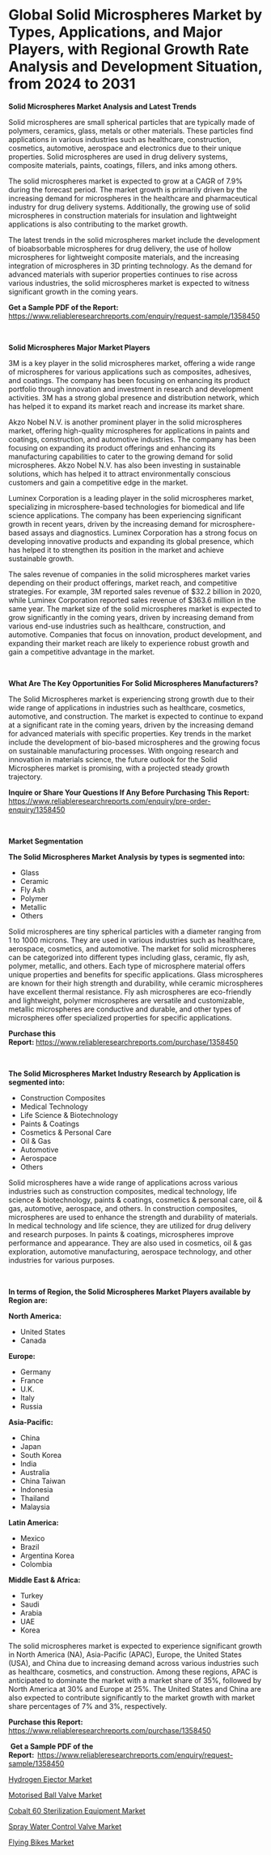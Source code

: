 <p><h1>Global Solid Microspheres Market by Types, Applications, and Major Players, with Regional Growth Rate Analysis and Development Situation, from 2024 to 2031</h1></p><p><strong>Solid Microspheres Market Analysis and Latest Trends</strong></p>
<p><p>Solid microspheres are small spherical particles that are typically made of polymers, ceramics, glass, metals or other materials. These particles find applications in various industries such as healthcare, construction, cosmetics, automotive, aerospace and electronics due to their unique properties. Solid microspheres are used in drug delivery systems, composite materials, paints, coatings, fillers, and inks among others.</p><p>The solid microspheres market is expected to grow at a CAGR of 7.9% during the forecast period. The market growth is primarily driven by the increasing demand for microspheres in the healthcare and pharmaceutical industry for drug delivery systems. Additionally, the growing use of solid microspheres in construction materials for insulation and lightweight applications is also contributing to the market growth.</p><p>The latest trends in the solid microspheres market include the development of bioabsorbable microspheres for drug delivery, the use of hollow microspheres for lightweight composite materials, and the increasing integration of microspheres in 3D printing technology. As the demand for advanced materials with superior properties continues to rise across various industries, the solid microspheres market is expected to witness significant growth in the coming years.</p></p>
<p><strong>Get a Sample PDF of the Report:&nbsp;</strong> <a href="https://www.reliableresearchreports.com/enquiry/request-sample/1358450">https://www.reliableresearchreports.com/enquiry/request-sample/1358450</a></p>
<p>&nbsp;</p>
<p><strong>Solid Microspheres Major Market Players</strong></p>
<p><p>3M is a key player in the solid microspheres market, offering a wide range of microspheres for various applications such as composites, adhesives, and coatings. The company has been focusing on enhancing its product portfolio through innovation and investment in research and development activities. 3M has a strong global presence and distribution network, which has helped it to expand its market reach and increase its market share.</p><p>Akzo Nobel N.V. is another prominent player in the solid microspheres market, offering high-quality microspheres for applications in paints and coatings, construction, and automotive industries. The company has been focusing on expanding its product offerings and enhancing its manufacturing capabilities to cater to the growing demand for solid microspheres. Akzo Nobel N.V. has also been investing in sustainable solutions, which has helped it to attract environmentally conscious customers and gain a competitive edge in the market.</p><p>Luminex Corporation is a leading player in the solid microspheres market, specializing in microsphere-based technologies for biomedical and life science applications. The company has been experiencing significant growth in recent years, driven by the increasing demand for microsphere-based assays and diagnostics. Luminex Corporation has a strong focus on developing innovative products and expanding its global presence, which has helped it to strengthen its position in the market and achieve sustainable growth.</p><p>The sales revenue of companies in the solid microspheres market varies depending on their product offerings, market reach, and competitive strategies. For example, 3M reported sales revenue of $32.2 billion in 2020, while Luminex Corporation reported sales revenue of $363.6 million in the same year. The market size of the solid microspheres market is expected to grow significantly in the coming years, driven by increasing demand from various end-use industries such as healthcare, construction, and automotive. Companies that focus on innovation, product development, and expanding their market reach are likely to experience robust growth and gain a competitive advantage in the market.</p></p>
<p>&nbsp;</p>
<p><strong>What Are The Key Opportunities For Solid Microspheres Manufacturers?</strong></p>
<p><p>The Solid Microspheres market is experiencing strong growth due to their wide range of applications in industries such as healthcare, cosmetics, automotive, and construction. The market is expected to continue to expand at a significant rate in the coming years, driven by the increasing demand for advanced materials with specific properties. Key trends in the market include the development of bio-based microspheres and the growing focus on sustainable manufacturing processes. With ongoing research and innovation in materials science, the future outlook for the Solid Microspheres market is promising, with a projected steady growth trajectory.</p></p>
<p><strong>Inquire or Share Your Questions If Any Before Purchasing This Report:</strong> <a href="https://www.reliableresearchreports.com/enquiry/pre-order-enquiry/1358450">https://www.reliableresearchreports.com/enquiry/pre-order-enquiry/1358450</a></p>
<p>&nbsp;</p>
<p><strong>Market Segmentation</strong></p>
<p><strong>The Solid Microspheres Market Analysis by types is segmented into:</strong></p>
<p><ul><li>Glass</li><li>Ceramic</li><li>Fly Ash</li><li>Polymer</li><li>Metallic</li><li>Others</li></ul></p>
<p><p>Solid microspheres are tiny spherical particles with a diameter ranging from 1 to 1000 microns. They are used in various industries such as healthcare, aerospace, cosmetics, and automotive. The market for solid microspheres can be categorized into different types including glass, ceramic, fly ash, polymer, metallic, and others. Each type of microsphere material offers unique properties and benefits for specific applications. Glass microspheres are known for their high strength and durability, while ceramic microspheres have excellent thermal resistance. Fly ash microspheres are eco-friendly and lightweight, polymer microspheres are versatile and customizable, metallic microspheres are conductive and durable, and other types of microspheres offer specialized properties for specific applications.</p></p>
<p><strong>Purchase this Report:&nbsp;</strong><a href="https://www.reliableresearchreports.com/purchase/1358450">https://www.reliableresearchreports.com/purchase/1358450</a></p>
<p>&nbsp;</p>
<p><strong>The Solid Microspheres Market Industry Research by Application is segmented into:</strong></p>
<p><ul><li>Construction Composites</li><li>Medical Technology</li><li>Life Science & Biotechnology</li><li>Paints & Coatings</li><li>Cosmetics & Personal Care</li><li>Oil & Gas</li><li>Automotive</li><li>Aerospace</li><li>Others</li></ul></p>
<p><p>Solid microspheres have a wide range of applications across various industries such as construction composites, medical technology, life science & biotechnology, paints & coatings, cosmetics & personal care, oil & gas, automotive, aerospace, and others. In construction composites, microspheres are used to enhance the strength and durability of materials. In medical technology and life science, they are utilized for drug delivery and research purposes. In paints & coatings, microspheres improve performance and appearance. They are also used in cosmetics, oil & gas exploration, automotive manufacturing, aerospace technology, and other industries for various purposes.</p></p>
<p>&nbsp;</p>
<p><strong>In terms of Region, the Solid Microspheres Market Players available by Region are:</strong></p>
<p>
    <p> <strong> North America: </strong>
        <ul>
            <li>United States</li>
            <li>Canada</li>
        </ul>
        </p> 
    <p> <strong> Europe: </strong>
        <ul>
            <li>Germany</li>
            <li>France</li>
            <li>U.K.</li>
            <li>Italy</li>
            <li>Russia</li>
        </ul>
        </p> 
    <p> <strong> Asia-Pacific: </strong>
        <ul>
            <li>China</li>
            <li>Japan</li>
            <li>South Korea</li>
            <li>India</li>
            <li>Australia</li>
            <li>China Taiwan</li>
            <li>Indonesia</li>
            <li>Thailand</li>
            <li>Malaysia</li>
        </ul>
        </p> 
    <p> <strong> Latin America: </strong>
        <ul>
            <li>Mexico</li>
            <li>Brazil</li>
            <li>Argentina Korea</li>
            <li>Colombia</li>
        </ul>
        </p> 
    <p> <strong> Middle East & Africa: </strong>
        <ul>
            <li>Turkey</li>
            <li>Saudi</li>
            <li>Arabia</li>
            <li>UAE</li>
            <li>Korea</li>
        </ul>
    </p>
    </p>
<p><p>The solid microspheres market is expected to experience significant growth in North America (NA), Asia-Pacific (APAC), Europe, the United States (USA), and China due to increasing demand across various industries such as healthcare, cosmetics, and construction. Among these regions, APAC is anticipated to dominate the market with a market share of 35%, followed by North America at 30% and Europe at 25%. The United States and China are also expected to contribute significantly to the market growth with market share percentages of 7% and 3%, respectively.</p></p>
<p><strong>Purchase this Report: </strong><a href="https://www.reliableresearchreports.com/purchase/1358450">https://www.reliableresearchreports.com/purchase/1358450</a></p>
<p>&nbsp;<strong>Get a Sample PDF of the Report:&nbsp;&nbsp;</strong><a href="https://www.reliableresearchreports.com/enquiry/request-sample/1358450">https://www.reliableresearchreports.com/enquiry/request-sample/1358450</a></p>
<p><strong></strong></p>
<p><p><a href="https://medium.com/@bonniehoppe2023/hydrogen-ejector-market-analysis-and-sze-forecasted-for-period-from-2024-to-2031-2b0764cd9fd7">Hydrogen Ejector Market</a></p><p><a href="https://medium.com/@bonniehoppe2023/motorised-ball-valve-market-trends-forecast-and-competitive-analysis-to-2031-1c58da00b696">Motorised Ball Valve Market</a></p><p><a href="https://medium.com/@bonniehoppe2023/cobalt-60-sterilization-equipment-market-furnishes-information-on-market-share-market-trends-and-2009b6618b49">Cobalt 60 Sterilization Equipment Market</a></p><p><a href="https://medium.com/@bonniehoppe2023/spray-water-control-valve-market-size-reveals-the-best-marketing-channels-in-global-industry-8afd96169fdc">Spray Water Control Valve Market</a></p><p><a href="https://medium.com/@bonniehoppe2023/decoding-flying-bikes-market-metrics-market-share-trends-and-growth-patterns-d92f9c5b88f8">Flying Bikes Market</a></p></p>